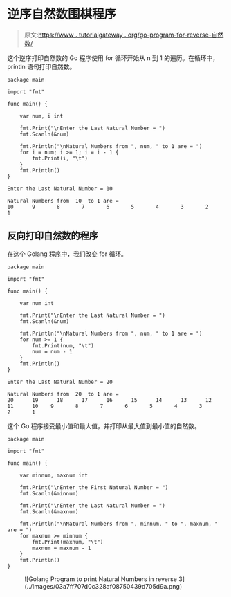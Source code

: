 # 逆序自然数围棋程序

> 原文:[https://www . tutorialgateway . org/go-program-for-reverse-自然数/](https://www.tutorialgateway.org/go-program-for-reverse-natural-numbers/)

这个逆序打印自然数的 Go 程序使用 for 循环开始从 n 到 1 的遍历。在循环中，println 语句打印自然数。

```
package main

import "fmt"

func main() {

    var num, i int

    fmt.Print("\nEnter the Last Natural Number = ")
    fmt.Scanln(&num)

    fmt.Println("\nNatural Numbers from ", num, " to 1 are = ")
    for i = num; i >= 1; i = i - 1 {
        fmt.Print(i, "\t")
    }
    fmt.Println()
}
```

```
Enter the Last Natural Number = 10

Natural Numbers from  10  to 1 are = 
10      9       8       7       6       5       4       3       2       1
```

## 反向打印自然数的程序

在这个 Golang [程序](https://www.tutorialgateway.org/go-programs/)中，我们改变 for 循环。

```
package main

import "fmt"

func main() {

    var num int

    fmt.Print("\nEnter the Last Natural Number = ")
    fmt.Scanln(&num)

    fmt.Println("\nNatural Numbers from ", num, " to 1 are = ")
    for num >= 1 {
        fmt.Print(num, "\t")
        num = num - 1
    }
    fmt.Println()
}
```

```
Enter the Last Natural Number = 20

Natural Numbers from  20  to 1 are = 
20      19      18      17      16      15      14      13      12      11      10    9       8       7       6       5       4       3       2       1
```

这个 Go 程序接受最小值和最大值，并打印从最大值到最小值的自然数。

```
package main

import "fmt"

func main() {

    var minnum, maxnum int

    fmt.Print("\nEnter the First Natural Number = ")
    fmt.Scanln(&minnum)

    fmt.Print("\nEnter the Last Natural Number = ")
    fmt.Scanln(&maxnum)

    fmt.Println("\nNatural Numbers from ", minnum, " to ", maxnum, " are = ")
    for maxnum >= minnum {
        fmt.Print(maxnum, "\t")
        maxnum = maxnum - 1
    }
    fmt.Println()
}
```

<figure class="wp-block-image size-large">![Golang Program to print Natural Numbers in reverse 3](../Images/03a7ff707d0c328af08750439d705d9a.png)</figure>